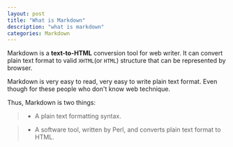 ```yaml
---
layout: post
title: "What is Markdown"
description: "what is markdown"
categories: Markdown
---
```


Markdown is a **text-to-HTML** conversion tool for web writer. It can convert plain text format to  valid `XHTML`(or `HTML`) structure that can be represented by browser.

<!--more-->

Markdown is very easy to read, very easy to write plain text format. Even though for these people who don't know web technique. 

Thus, Markdown is two things:
>- A  plain text formatting syntax.

>- A software tool, written by Perl, and converts plain text format to HTML.
